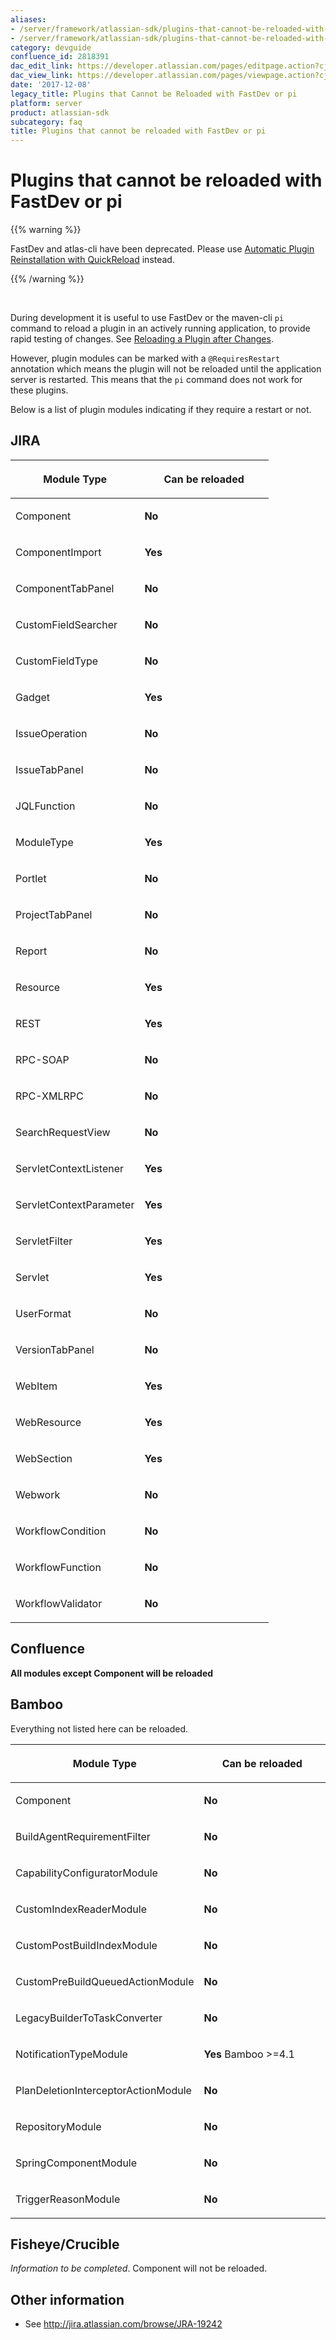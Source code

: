 ```yaml
---
aliases:
- /server/framework/atlassian-sdk/plugins-that-cannot-be-reloaded-with-fastdev-or-pi-2818391.html
- /server/framework/atlassian-sdk/plugins-that-cannot-be-reloaded-with-fastdev-or-pi-2818391.md
category: devguide
confluence_id: 2818391
dac_edit_link: https://developer.atlassian.com/pages/editpage.action?cjm=wozere&pageId=2818391
dac_view_link: https://developer.atlassian.com/pages/viewpage.action?cjm=wozere&pageId=2818391
date: '2017-12-08'
legacy_title: Plugins that Cannot be Reloaded with FastDev or pi
platform: server
product: atlassian-sdk
subcategory: faq
title: Plugins that cannot be reloaded with FastDev or pi
---
```

# Plugins that cannot be reloaded with FastDev or pi

{{% warning %}}

FastDev and atlas-cli have been deprecated. Please use [Automatic Plugin Reinstallation with QuickReload](https://developer.atlassian.com/docs/developer-tools/automatic-plugin-reinstallation-with-quickreload) instead.

{{% /warning %}}

 

During development it is useful to use FastDev or the maven-cli `pi` command to reload a plugin in an actively running application, to provide rapid testing of changes. See [Reloading a Plugin after Changes](/server/framework/atlassian-sdk/reloading-a-plugin-after-changes-2818373.html).

However, plugin modules can be marked with a `@RequiresRestart` annotation which means the plugin will not be reloaded until the application server is restarted. This means that the `pi` command does not work for these plugins.

Below is a list of plugin modules indicating if they require a restart or not.

## JIRA

<table>
<colgroup>
<col style="width: 50%" />
<col style="width: 50%" />
</colgroup>
<thead>
<tr class="header">
<th><p>Module Type</p></th>
<th><p>Can be reloaded</p></th>
</tr>
</thead>
<tbody>
<tr class="odd">
<td><p>Component</p></td>
<td><p><strong>No</strong></p></td>
</tr>
<tr class="even">
<td><p>ComponentImport</p></td>
<td><p><strong>Yes</strong></p></td>
</tr>
<tr class="odd">
<td><p>ComponentTabPanel</p></td>
<td><p><strong>No</strong></p></td>
</tr>
<tr class="even">
<td><p>CustomFieldSearcher</p></td>
<td><p><strong>No</strong></p></td>
</tr>
<tr class="odd">
<td><p>CustomFieldType</p></td>
<td><p><strong>No</strong></p></td>
</tr>
<tr class="even">
<td><p>Gadget</p></td>
<td><p><strong>Yes</strong></p></td>
</tr>
<tr class="odd">
<td><p>IssueOperation</p></td>
<td><p><strong>No</strong></p></td>
</tr>
<tr class="even">
<td><p>IssueTabPanel</p></td>
<td><p><strong>No</strong></p></td>
</tr>
<tr class="odd">
<td><p>JQLFunction</p></td>
<td><p><strong>No</strong></p></td>
</tr>
<tr class="even">
<td><p>ModuleType</p></td>
<td><p><strong>Yes</strong></p></td>
</tr>
<tr class="odd">
<td><p>Portlet</p></td>
<td><p><strong>No</strong></p></td>
</tr>
<tr class="even">
<td><p>ProjectTabPanel</p></td>
<td><p><strong>No</strong></p></td>
</tr>
<tr class="odd">
<td><p>Report</p></td>
<td><p><strong>No</strong></p></td>
</tr>
<tr class="even">
<td><p>Resource</p></td>
<td><p><strong>Yes</strong></p></td>
</tr>
<tr class="odd">
<td><p>REST</p></td>
<td><p><strong>Yes</strong></p></td>
</tr>
<tr class="even">
<td><p>RPC-SOAP</p></td>
<td><p><strong>No</strong></p></td>
</tr>
<tr class="odd">
<td><p>RPC-XMLRPC</p></td>
<td><p><strong>No</strong></p></td>
</tr>
<tr class="even">
<td><p>SearchRequestView</p></td>
<td><p><strong>No</strong></p></td>
</tr>
<tr class="odd">
<td><p>ServletContextListener</p></td>
<td><p><strong>Yes</strong></p></td>
</tr>
<tr class="even">
<td><p>ServletContextParameter</p></td>
<td><p><strong>Yes</strong></p></td>
</tr>
<tr class="odd">
<td><p>ServletFilter</p></td>
<td><p><strong>Yes</strong></p></td>
</tr>
<tr class="even">
<td><p>Servlet</p></td>
<td><p><strong>Yes</strong></p></td>
</tr>
<tr class="odd">
<td><p>UserFormat</p></td>
<td><p><strong>No</strong></p></td>
</tr>
<tr class="even">
<td><p>VersionTabPanel</p></td>
<td><p><strong>No</strong></p></td>
</tr>
<tr class="odd">
<td><p>WebItem</p></td>
<td><p><strong>Yes</strong></p></td>
</tr>
<tr class="even">
<td><p>WebResource</p></td>
<td><p><strong>Yes</strong></p></td>
</tr>
<tr class="odd">
<td><p>WebSection</p></td>
<td><p><strong>Yes</strong></p></td>
</tr>
<tr class="even">
<td><p>Webwork</p></td>
<td><p><strong>No</strong></p></td>
</tr>
<tr class="odd">
<td><p>WorkflowCondition</p></td>
<td><p><strong>No</strong></p></td>
</tr>
<tr class="even">
<td><p>WorkflowFunction</p></td>
<td><p><strong>No</strong></p></td>
</tr>
<tr class="odd">
<td><p>WorkflowValidator</p></td>
<td><p><strong>No</strong></p></td>
</tr>
</tbody>
</table>

## Confluence

**All modules except Component will be reloaded**

## Bamboo

Everything not listed here can be reloaded.

<table>
<colgroup>
<col style="width: 50%" />
<col style="width: 50%" />
</colgroup>
<thead>
<tr class="header">
<th><p>Module Type</p></th>
<th><p>Can be reloaded</p></th>
</tr>
</thead>
<tbody>
<tr class="odd">
<td><p>Component</p></td>
<td><p><strong>No</strong></p></td>
</tr>
<tr class="even">
<td><p>BuildAgentRequirementFilter</p></td>
<td><p><strong>No</strong></p></td>
</tr>
<tr class="odd">
<td><p>CapabilityConfiguratorModule</p></td>
<td><p><strong>No</strong></p></td>
</tr>
<tr class="even">
<td><p>CustomIndexReaderModule</p></td>
<td><p><strong>No</strong></p></td>
</tr>
<tr class="odd">
<td><p>CustomPostBuildIndexModule</p></td>
<td><p><strong>No</strong></p></td>
</tr>
<tr class="even">
<td><p>CustomPreBuildQueuedActionModule</p></td>
<td><p><strong>No</strong></p></td>
</tr>
<tr class="odd">
<td><p>LegacyBuilderToTaskConverter</p></td>
<td><p><strong>No</strong></p></td>
</tr>
<tr class="even">
<td><p>NotificationTypeModule</p></td>
<td><p><strong>Yes</strong> Bamboo &gt;=4.1</p></td>
</tr>
<tr class="odd">
<td><p>PlanDeletionInterceptorActionModule</p></td>
<td><p><strong>No</strong></p></td>
</tr>
<tr class="even">
<td><p>RepositoryModule</p></td>
<td><p><strong>No</strong></p></td>
</tr>
<tr class="odd">
<td><p>SpringComponentModule</p></td>
<td><p><strong>No</strong></p></td>
</tr>
<tr class="even">
<td><p>TriggerReasonModule</p></td>
<td><p><strong>No</strong></p></td>
</tr>
</tbody>
</table>

## Fisheye/Crucible

*Information to be completed*. Component will not be reloaded.

## Other information

-   See <a href="http://jira.atlassian.com/browse/JRA-19242" class="uri external-link">http://jira.atlassian.com/browse/JRA-19242</a>




































































































































































































































































































































































































































